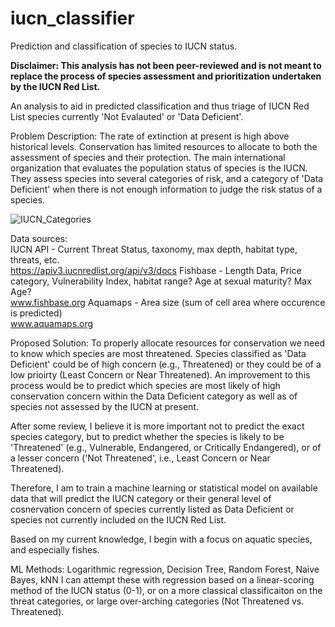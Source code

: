 # iucn_classifier
Prediction and classification of species to IUCN status. 


**Disclaimer: This analysis has not been peer-reviewed and is not meant to replace the process of species assessment and prioritization undertaken by the IUCN Red List.**

An analysis to aid in predicted classification and thus triage of IUCN Red List species currently 'Not Evalauted' or 'Data Deficient'. 

Problem Description: 
The rate of extinction at present is high above historical levels. Conservation has limited resources to allocate to both the assessment of species and their protection. The main international organization that evaluates the population status of species is the IUCN. They assess species into several categories of risk, and a category of 'Data Deficient' when there is not enough information to judge the risk status of a species. 

![IUCN_Categories](../images/iucn_categories.png)

Data sources:  
IUCN API - Current Threat Status, taxonomy, max depth, habitat type, threats, etc.   
https://apiv3.iucnredlist.org/api/v3/docs
Fishbase - Length Data, Price category, Vulnerability Index, habitat range? Age at sexual maturity? Max Age?   
www.fishbase.org
Aquamaps - Area size (sum of cell area where occurence is predicted)  
www.aquamaps.org 

Proposed Solution: 
To properly allocate resources for conservation we need to know which species are most threatened. Species classified as 'Data Deficient' could be of high concern (e.g., Threatened) or they could be of a low prioirty (Least Concern or Near Threatened). An improvement to this process would be to predict which species are most likely of high conservation concern within the Data Deficient category as well as of species not assessed by the IUCN at present. 

After some review, I believe it is more important not to predict the exact species category, but to predict whether the species is likely to be 'Threatened' (e.g., Vulnerable, Endangered, or Critically Endangered), or of a lesser concern ('Not Threatened', i.e., Least Concern or Near Threatened). 

Therefore, I am to train a machine learning or statistical model on available data that will predict the IUCN category or their general level of cosnervation concern of species currently listed as Data Deficient or species not currently included on the IUCN Red List. 

Based on my current knowledge, I begin with a focus on aquatic species, and especially fishes. 

ML Methods:
Logarithmic regression, Decision Tree, Random Forest, Naive Bayes, kNN
I can attempt these with regression based on a linear-scoring method of the IUCN status (0-1), or on a more classical classificaiton on the threat categories, or large over-arching categories (Not Threatened vs. Threatened). 

